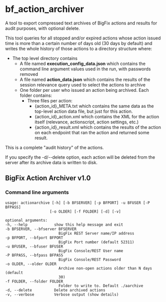 # bf_action_archiver
A tool to export compressed text archives of BigFix actions and results for audit purposes, with optional delete.

This tool queries for all stopped and/or expired actions whose action issued time is more than
a certain number of days old (30 days by default) and writes the whole history of those actions to
a directory structure where:  
- The top level directory contains
    - A file named __execution_config_data.json__ which contains the command line argument values used in the run, with passwords removed
    - A file named __action_data.json__ which contains the results of the session relevance query used to select the actions to archive
    - One folder per user who issued an action being archived. Each folder contains:
        - Three files per action:
            - {action_id}_META.txt which contains the same data as the top-level action data file, but just for this action.
            - {action_id}_action.xml which contains the XML for the action itself (relevance, actionscript, action settings, etc.)
            - {action_id}_result.xml which contains the results of the action on each endpoint that ran the action and returned some result.

This is a complete "audit history" of the actions.

If you specify the -d/--delete option, each action will be deleted from the server after its archive data is written to disk.



## BigFix Action Archiver v1.0
### Command line arguments

    usage: actionarchive [-h] [-b BFSERVER] [-p BFPORT] -u BFUSER [-P BFPASS]
                        [-o OLDER] [-f FOLDER] [-d] [-v]

    optional arguments:
    -h, --help            show this help message and exit
    -b BFSERVER, --bfserver BFSERVER
                            BigFix REST Server name/IP address
    -p BFPORT, --bfport BFPORT
                            BigFix Port number (default 52311)
    -u BFUSER, --bfuser BFUSER
                            BigFix Console/REST User name
    -P BFPASS, --bfpass BFPASS
                            BigFix Console/REST Password
    -o OLDER, --older OLDER
                            Archive non-open actions older than N days (default
                            30)
    -f FOLDER, --folder FOLDER
                            Folder to write to. Default ./aarchive
    -d, --delete          Delete archived actions
    -v, --verbose         Verbose output (show details)
